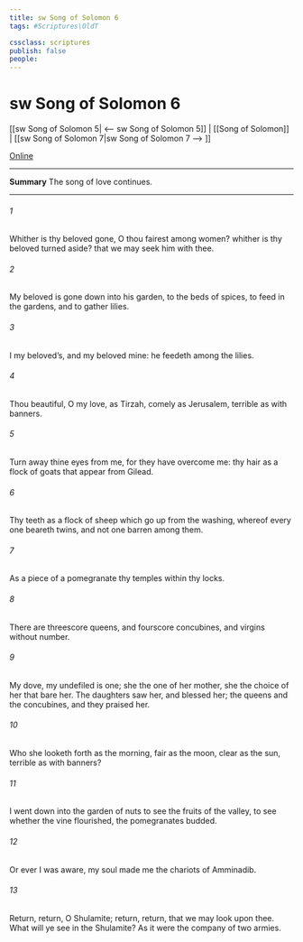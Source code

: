 ```yaml
---
title: sw Song of Solomon 6
tags: #Scriptures\OldT

cssclass: scriptures
publish: false
people:
---
```


# sw Song of Solomon 6
[[sw Song of Solomon 5| <-- sw Song of Solomon 5]] | [[Song of Solomon]] | [[sw Song of Solomon 7|sw Song of Solomon 7 --> ]]

[Online](https://churchofjesuschrist.org/study/scriptures/ot/song/6?lang=eng)

---
__Summary__
The song of love continues.

---
###### 1 
Whither is thy beloved gone, O thou fairest among women? whither is thy beloved turned aside? that we may seek him with thee.

###### 2 
My beloved is gone down into his garden, to the beds of spices, to feed in the gardens, and to gather lilies.

###### 3 
I  my beloved’s, and my beloved  mine: he feedeth among the lilies.

###### 4 
Thou  beautiful, O my love, as Tirzah, comely as Jerusalem, terrible as  with banners.

###### 5 
Turn away thine eyes from me, for they have overcome me: thy hair  as a flock of goats that appear from Gilead.

###### 6 
Thy teeth  as a flock of sheep which go up from the washing, whereof every one beareth twins, and  not one barren among them.

###### 7 
As a piece of a pomegranate  thy temples within thy locks.

###### 8 
There are threescore queens, and fourscore concubines, and virgins without number.

###### 9 
My dove, my undefiled is  one; she  the  one of her mother, she  the choice  of her that bare her. The daughters saw her, and blessed her;  the queens and the concubines, and they praised her.

###### 10 
Who  she  looketh forth as the morning, fair as the moon, clear as the sun,  terrible as  with banners?

###### 11 
I went down into the garden of nuts to see the fruits of the valley,  to see whether the vine flourished,  the pomegranates budded.

###### 12 
Or ever I was aware, my soul made me  the chariots of Amminadib.

###### 13 
Return, return, O Shulamite; return, return, that we may look upon thee. What will ye see in the Shulamite? As it were the company of two armies.

